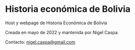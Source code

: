 # Historia económica de Bolivia
Host y webpage de Historia Económica de Bolivia

Creada en mayo de 2022 y mantenida por Nigel Caspa.

Contacto: [nigel.caspa@gmail.com](mailto:nigel.caspa@gmail.com)
